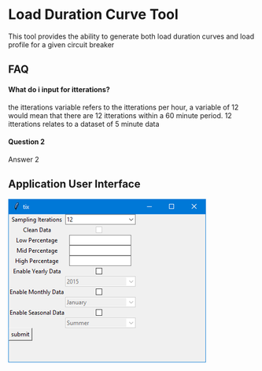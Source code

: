 # Load Duration Curve Tool

This tool provides the ability to generate both load duration curves and load profile for a given circuit breaker 


## FAQ

#### What do i input for itterations?

the itterations variable refers to the itterations per hour, a variable of 12 would mean that there are 12 itterations within a 60 minute period. 12 itterations relates to a dataset of 5 minute data

#### Question 2

Answer 2


## Application User Interface

![App Screenshot](UI.PNG)
